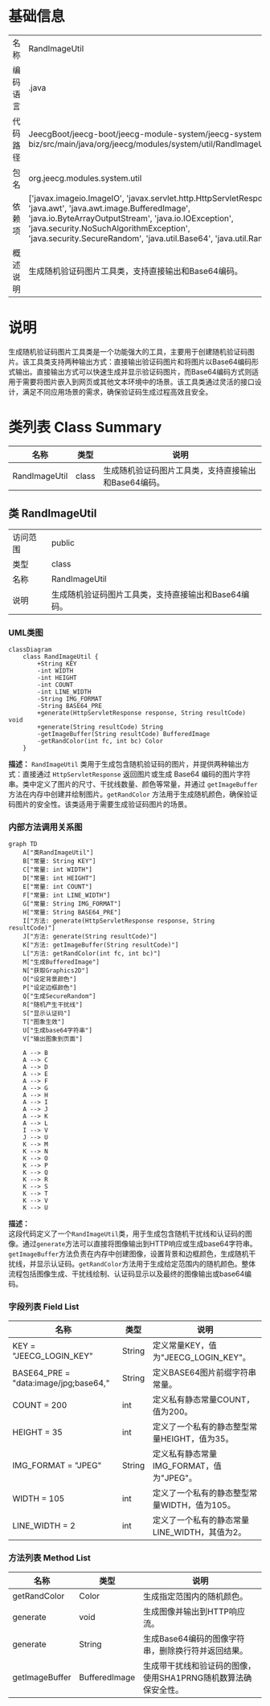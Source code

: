 # 基础信息

|      |      |
|------|------|
| 名称 | RandImageUtil |
| 编码语言 | .java |
| 代码路径 | JeecgBoot/jeecg-boot/jeecg-module-system/jeecg-system-biz/src/main/java/org/jeecg/modules/system/util/RandImageUtil.java |
| 包名 | org.jeecg.modules.system.util |
| 依赖项 | ['javax.imageio.ImageIO', 'javax.servlet.http.HttpServletResponse', 'java.awt', 'java.awt.image.BufferedImage', 'java.io.ByteArrayOutputStream', 'java.io.IOException', 'java.security.NoSuchAlgorithmException', 'java.security.SecureRandom', 'java.util.Base64', 'java.util.Random'] |
| 概述说明 | 生成随机验证码图片工具类，支持直接输出和Base64编码。 |

# 说明

生成随机验证码图片工具类是一个功能强大的工具，主要用于创建随机验证码图片。该工具类支持两种输出方式：直接输出验证码图片和将图片以Base64编码形式输出。直接输出方式可以快速生成并显示验证码图片，而Base64编码方式则适用于需要将图片嵌入到网页或其他文本环境中的场景。该工具类通过灵活的接口设计，满足不同应用场景的需求，确保验证码生成过程高效且安全。

# 类列表 Class Summary

| 名称   | 类型  | 说明 |
|-------|------|-------------|
| RandImageUtil | class | 生成随机验证码图片工具类，支持直接输出和Base64编码。 |



## 类 RandImageUtil

|      |      |
|------|------|
| 访问范围 | public |
| 类型 | class |
| 名称 | RandImageUtil |
| 说明 | 生成随机验证码图片工具类，支持直接输出和Base64编码。 |


### UML类图

```mermaid
classDiagram
    class RandImageUtil {
        +String KEY
        -int WIDTH
        -int HEIGHT
        -int COUNT
        -int LINE_WIDTH
        -String IMG_FORMAT
        -String BASE64_PRE
        +generate(HttpServletResponse response, String resultCode) void
        +generate(String resultCode) String
        -getImageBuffer(String resultCode) BufferedImage
        -getRandColor(int fc, int bc) Color
    }
```

**描述：**
`RandImageUtil` 类用于生成包含随机验证码的图片，并提供两种输出方式：直接通过 `HttpServletResponse` 返回图片或生成 Base64 编码的图片字符串。类中定义了图片的尺寸、干扰线数量、颜色等常量，并通过 `getImageBuffer` 方法在内存中创建并绘制图片。`getRandColor` 方法用于生成随机颜色，确保验证码图片的安全性。该类适用于需要生成验证码图片的场景。


### 内部方法调用关系图

```mermaid
graph TD
    A["类RandImageUtil"]
    B["常量: String KEY"]
    C["常量: int WIDTH"]
    D["常量: int HEIGHT"]
    E["常量: int COUNT"]
    F["常量: int LINE_WIDTH"]
    G["常量: String IMG_FORMAT"]
    H["常量: String BASE64_PRE"]
    I["方法: generate(HttpServletResponse response, String resultCode)"]
    J["方法: generate(String resultCode)"]
    K["方法: getImageBuffer(String resultCode)"]
    L["方法: getRandColor(int fc, int bc)"]
    M["生成BufferedImage"]
    N["获取Graphics2D"]
    O["设定背景颜色"]
    P["设定边框颜色"]
    Q["生成SecureRandom"]
    R["随机产生干扰线"]
    S["显示认证码"]
    T["图象生效"]
    U["生成base64字符串"]
    V["输出图象到页面"]

    A --> B
    A --> C
    A --> D
    A --> E
    A --> F
    A --> G
    A --> H
    A --> I
    A --> J
    A --> K
    A --> L
    I --> V
    J --> U
    K --> M
    K --> N
    K --> O
    K --> P
    K --> Q
    K --> R
    K --> S
    K --> T
    K --> V
    K --> U
```

**描述：**  
这段代码定义了一个`RandImageUtil`类，用于生成包含随机干扰线和认证码的图像。通过`generate`方法可以直接将图像输出到HTTP响应或生成base64字符串。`getImageBuffer`方法负责在内存中创建图像，设置背景和边框颜色，生成随机干扰线，并显示认证码。`getRandColor`方法用于生成给定范围内的随机颜色。整体流程包括图像生成、干扰线绘制、认证码显示以及最终的图像输出或base64编码。

### 字段列表 Field List

| 名称  | 类型  | 说明 |
|-------|-------|------|
| KEY = "JEECG_LOGIN_KEY" | String | 定义常量KEY，值为"JEECG_LOGIN_KEY"。 |
| BASE64_PRE = "data:image/jpg;base64," | String | 定义BASE64图片前缀字符串常量。 |
| COUNT = 200 | int | 定义私有静态常量COUNT，值为200。 |
| HEIGHT = 35 | int | 定义了一个私有的静态整型常量HEIGHT，值为35。 |
| IMG_FORMAT = "JPEG" | String | 定义私有静态常量IMG_FORMAT，值为"JPEG"。 |
| WIDTH = 105 | int | 定义了一个私有的静态整型常量WIDTH，值为105。 |
| LINE_WIDTH = 2 | int | 定义了一个私有的静态常量LINE_WIDTH，其值为2。 |

### 方法列表 Method List

| 名称  | 类型  | 说明 |
|-------|-------|------|
| getRandColor | Color | 生成指定范围内的随机颜色。 |
| generate | void | 生成图像并输出到HTTP响应流。 |
| generate | String | 生成Base64编码的图像字符串，删除换行符并返回结果。 |
| getImageBuffer | BufferedImage | 生成带干扰线和验证码的图像，使用SHA1PRNG随机数算法确保安全性。 |




